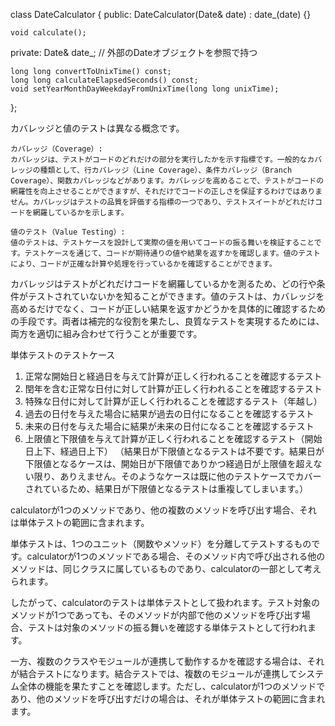 class DateCalculator {
public:
    DateCalculator(Date& date) : date_(date) {}

    void calculate();

private:
    Date& date_; // 外部のDateオブジェクトを参照で持つ

    long long convertToUnixTime() const;
    long long calculateElapsedSeconds() const;
    void setYearMonthDayWeekdayFromUnixTime(long long unixTime);
};


カバレッジと値のテストは異なる概念です。

    カバレッジ（Coverage）:
    カバレッジは、テストがコードのどれだけの部分を実行したかを示す指標です。一般的なカバレッジの種類として、行カバレッジ（Line Coverage）、条件カバレッジ（Branch Coverage）、関数カバレッジなどがあります。カバレッジを高めることで、テストがコードの網羅性を向上させることができますが、それだけでコードの正しさを保証するわけではありません。カバレッジはテストの品質を評価する指標の一つであり、テストスイートがどれだけコードを網羅しているかを示します。

    値のテスト（Value Testing）:
    値のテストは、テストケースを設計して実際の値を用いてコードの振る舞いを検証することです。テストケースを通じて、コードが期待通りの値や結果を返すかを確認します。値のテストにより、コードが正確な計算や処理を行っているかを確認することができます。

カバレッジはテストがどれだけコードを網羅しているかを測るため、どの行や条件がテストされていないかを知ることができます。値のテストは、カバレッジを高めるだけでなく、コードが正しい結果を返すかどうかを具体的に確認するための手段です。両者は補完的な役割を果たし、良質なテストを実現するためには、両方を適切に組み合わせて行うことが重要です。


単体テストのテストケース
1. 正常な開始日と経過日を与えて計算が正しく行われることを確認するテスト
2. 閏年を含む正常な日付に対して計算が正しく行われることを確認するテスト
3. 特殊な日付に対して計算が正しく行われることを確認するテスト（年越し）
4. 過去の日付を与えた場合に結果が過去の日付になることを確認するテスト
5. 未来の日付を与えた場合に結果が未来の日付になることを確認するテスト
6. 上限値と下限値を与えて計算が正しく行われることを確認するテスト（開始日上下、経過日上下）
   （結果日が下限値となるテストは不要です。結果日が下限値となるケースは、開始日が下限値でありかつ経過日が上限値を超えない限り、ありえません。そのようなケースは既に他のテストケースでカバーされているため、結果日が下限値となるテストは重複してしまいます。）


calculatorが1つのメソッドであり、他の複数のメソッドを呼び出す場合、それは単体テストの範囲に含まれます。

単体テストは、1つのユニット（関数やメソッド）を分離してテストするものです。calculatorが1つのメソッドである場合、そのメソッド内で呼び出される他のメソッドは、同じクラスに属しているものであり、calculatorの一部として考えられます。

したがって、calculatorのテストは単体テストとして扱われます。テスト対象のメソッドが1つであっても、そのメソッドが内部で他のメソッドを呼び出す場合、テストは対象のメソッドの振る舞いを確認する単体テストとして行われます。

一方、複数のクラスやモジュールが連携して動作するかを確認する場合は、それが結合テストになります。結合テストでは、複数のモジュールが連携してシステム全体の機能を果たすことを確認します。ただし、calculatorが1つのメソッドであり、他のメソッドを呼び出すだけの場合は、それが単体テストの範囲に含まれます。
